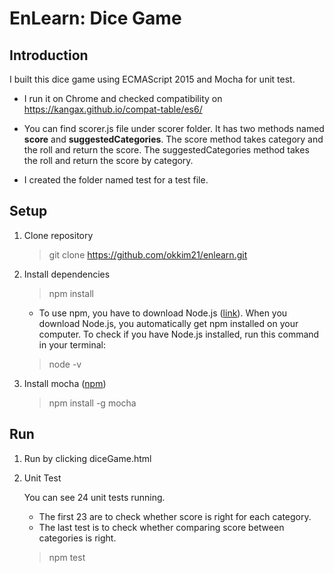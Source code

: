 EnLearn: Dice Game
======
Introduction
-------------
I built this dice game using ECMAScript 2015 and Mocha for unit test. 
- I run it on Chrome and checked compatibility on https://kangax.github.io/compat-table/es6/

- You can find scorer.js file under scorer folder.
It has two methods named **score** and **suggestedCategories**.
The score method takes category and the roll and return the score.
The suggestedCategories method  takes the roll and return the score by category.
- I created the folder named test for a test file.

Setup
------
1. Clone repository
   > git clone https://github.com/okkim21/enlearn.git

2. Install dependencies 
   > npm install
   
   - To use npm, you have to download Node.js
   ([link](https://nodejs.org/en/download/)). 
    When you download Node.js, you automatically get npm installed on your computer.
    To check if you have Node.js installed, run this command in your terminal:
    > node -v

3. Install mocha
   ([npm](https://www.npmjs.com/package/mocha))
   > npm install -g mocha

Run
------
1. Run by clicking diceGame.html

2. Unit Test 

    You can see 24 unit tests running.
    - The first 23 are to check whether score is right for each category.
    - The last test is to check whether comparing score between categories is right.
   > npm test 